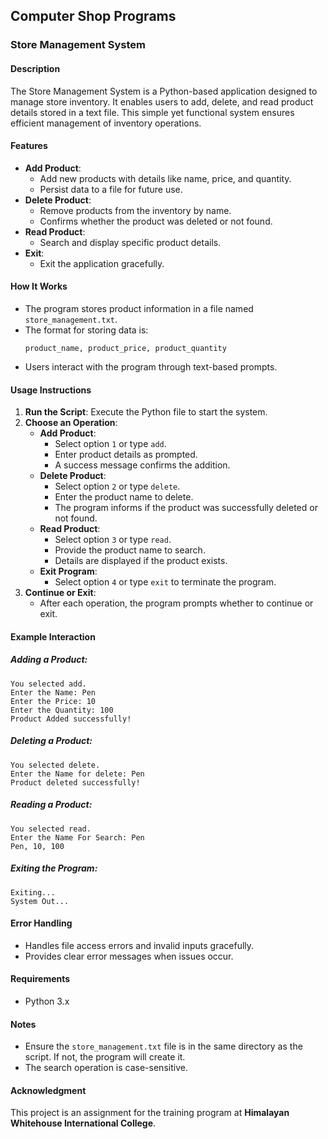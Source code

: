 ## Computer Shop Programs

### Store Management System

#### Description

The Store Management System is a Python-based application designed to manage store inventory. It enables users to add, delete, and read product details stored in a text file. This simple yet functional system ensures efficient management of inventory operations.

#### Features

- **Add Product**:
  - Add new products with details like name, price, and quantity.
  - Persist data to a file for future use.
- **Delete Product**:
  - Remove products from the inventory by name.
  - Confirms whether the product was deleted or not found.
- **Read Product**:
  - Search and display specific product details.
- **Exit**:
  - Exit the application gracefully.

#### How It Works

- The program stores product information in a file named `store_management.txt`.
- The format for storing data is:
  ```
  product_name, product_price, product_quantity
  ```
- Users interact with the program through text-based prompts.

#### Usage Instructions

1. **Run the Script**: Execute the Python file to start the system.
2. **Choose an Operation**:
   - **Add Product**:
     - Select option `1` or type `add`.
     - Enter product details as prompted.
     - A success message confirms the addition.
   - **Delete Product**:
     - Select option `2` or type `delete`.
     - Enter the product name to delete.
     - The program informs if the product was successfully deleted or not found.
   - **Read Product**:
     - Select option `3` or type `read`.
     - Provide the product name to search.
     - Details are displayed if the product exists.
   - **Exit Program**:
     - Select option `4` or type `exit` to terminate the program.
3. **Continue or Exit**:
   - After each operation, the program prompts whether to continue or exit.

#### Example Interaction

##### Adding a Product:

```
You selected add.
Enter the Name: Pen
Enter the Price: 10
Enter the Quantity: 100
Product Added successfully!
```

##### Deleting a Product:

```
You selected delete.
Enter the Name for delete: Pen
Product deleted successfully!
```

##### Reading a Product:

```
You selected read.
Enter the Name For Search: Pen
Pen, 10, 100
```

##### Exiting the Program:

```
Exiting...
System Out...
```

#### Error Handling

- Handles file access errors and invalid inputs gracefully.
- Provides clear error messages when issues occur.

#### Requirements

- Python 3.x

#### Notes

- Ensure the `store_management.txt` file is in the same directory as the script. If not, the program will create it.
- The search operation is case-sensitive.

#### Acknowledgment

This project is an assignment for the training program at **Himalayan Whitehouse International College**.

